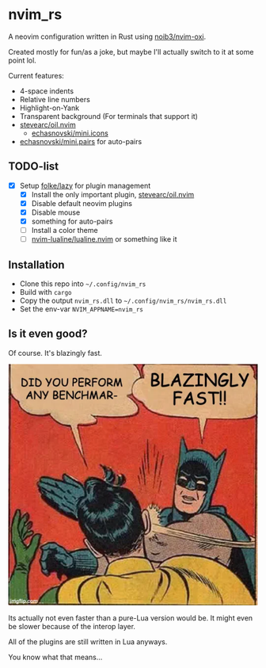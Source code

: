 # nvim_rs

A neovim configuration written in Rust using [noib3/nvim-oxi](https://github.com/noib3/nvim-oxi).

Created mostly for fun/as a joke, but maybe I'll actually switch to it at some point lol.

Current features:
- 4-space indents
- Relative line numbers
- Highlight-on-Yank
- Transparent background (For terminals that support it)
- [stevearc/oil.nvim](https://github.com/stevearc/oil.nvim)
    - [echasnovski/mini.icons](https://github.com/echasnovski/mini.nvim/blob/main/readmes/mini-icons.md)
- [echasnovski/mini.pairs](https://github.com/echasnovski/mini.nvim/blob/main/readmes/mini-pairs.md) for auto-pairs

## TODO-list

- [x] Setup [folke/lazy](https://github.com/folke/lazy.nvim) for plugin management
    - [x] Install the only important plugin, [stevearc/oil.nvim](https://github.com/stevearc/oil.nvim)
    - [x] Disable default neovim plugins
    - [X] Disable mouse
    - [X] something for auto-pairs
    - [ ] Install a color theme
    - [ ] [nvim-lualine/lualine.nvim](https://github.com/nvim-lualine/lualine.nvim) or something like it

## Installation

- Clone this repo into `~/.config/nvim_rs`
- Build with `cargo`
- Copy the output `nvim_rs.dll` to `~/.config/nvim_rs/nvim_rs.dll`
- Set the env-var `NVIM_APPNAME=nvim_rs`

## Is it even good?

Of course. It's blazingly fast.

![BLAZINGLY FAST](./images/blazing.webp)

Its actually not even faster than a pure-Lua version would be. It might even be slower because of the interop layer.

All of the plugins are still written in Lua anyways.

You know what that means...
